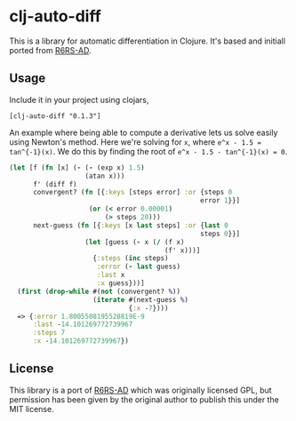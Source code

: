 # clj-auto-diff

This is a library for automatic differentiation in Clojure. It's based
and initiall ported from [R6RS-AD](https://github.com/qobi/R6RS-AD).

## Usage

Include it in your project using clojars,

    [clj-auto-diff "0.1.3"]

An example where being able to compute a derivative lets us solve
easily using Newton's method. Here we're solving for `x`, where `e^x -
1.5 = tan^{-1}(x)`. We do this by finding the root of `e^x - 1.5 -
tan^{-1}(x) = 0`.

```clojure
(let [f (fn [x] (- (- (exp x) 1.5)
                   (atan x)))
      f' (diff f)
      convergent? (fn [{:keys [steps error] :or {steps 0
                                                error 1}}]
                    (or (< error 0.00001)
                        (> steps 20)))
      next-guess (fn [{:keys [x last steps] :or {last 0
                                                steps 0}}]
                   (let [guess (- x (/ (f x)
                                       (f' x)))]
                     {:steps (inc steps)
                      :error (- last guess)
                      :last x
                      :x guess}))]
  (first (drop-while #(not (convergent? %))
                     (iterate #(next-guess %)
                              {:x -7})))
  => {:error 1.8005508195528819E-9
      :last -14.101269772739967
      :steps 7
      :x -14.101269772739967})
```

## License

This library is a port of [R6RS-AD](https://github.com/qobi/R6RS-AD) which was originally licensed GPL, but permission has been given by the original author to publish this under the MIT license.
